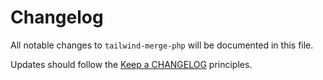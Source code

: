 # Changelog

All notable changes to `tailwind-merge-php` will be documented in this file.

Updates should follow the [Keep a CHANGELOG](http://keepachangelog.com/) principles.
